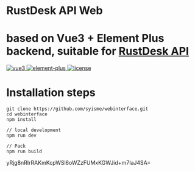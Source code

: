 # RustDesk API Web
# based on Vue3 + Element Plus backend, suitable for [RustDesk API](https://github.com/lejianwen/rustdesk-api)

<a href="https://github.com/vuejs/vue-next">
    <img src="https://img.shields.io/badge/vue-^3.2.16-brightgreen.svg" alt="vue3">
  </a>
  <a href="https://github.com/element-plus/element-plus">
    <img src="https://img.shields.io/badge/element--plus-^2.8.2-brightgreen.svg" alt="element-plus">
  </a>
  <a href="https://github.com/lejianwen/Gwen-admin/blob/master/LICENSE">
    <img src="https://img.shields.io/github/license/mashape/apistatus.svg" alt="license">
  </a>

# Installation steps

```shell
git clone https://github.com/syisme/webinterface.git
cd webinterface   
npm install

// local development
npm run dev

// Pack
npm run build

```
yRjg8nRIrRAKmKcpWSl6oWZzFUMxKGWJid+m7IaJ4SA=
